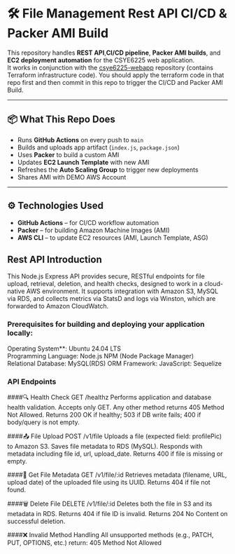 # 🛠️ File Management Rest API CI/CD & Packer AMI Build

This repository handles **REST API**,**CI/CD pipeline**, **Packer AMI builds**, and **EC2 deployment automation** for the CSYE6225 web application.  
It works in conjunction with the [csye6225-webapp](https://github.com/your-org/csye6225-webapp) repository (contains Terraform infrastructure code). You should apply the terraform code in that repo first and then commit in this repo to trigger the CI/CD and Packer AMI Build.

---

## 📦 What This Repo Does

- Runs **GitHub Actions** on every push to `main`
- Builds and uploads app artifact (`index.js`, `package.json`)
- Uses **Packer** to build a custom AMI
- Updates **EC2 Launch Template** with new AMI
- Refreshes the **Auto Scaling Group** to trigger new deployments
- Shares AMI with DEMO AWS Account

---

## ⚙️ Technologies Used

- **GitHub Actions** – for CI/CD workflow automation
- **Packer** – for building Amazon Machine Images (AMI)
- **AWS CLI** – to update EC2 resources (AMI, Launch Template, ASG)

## Rest API Introduction
This Node.js Express API provides secure, RESTful endpoints for file upload, retrieval, deletion, and health checks, designed to work in a cloud-native AWS environment. It supports integration with Amazon S3, MySQL via RDS, and collects metrics via StatsD and logs via Winston, which are forwarded to Amazon CloudWatch.

### Prerequisites for building and deploying your application locally:
Operating System**: Ubuntu 24.04 LTS  
Programming Language: Node.js 
NPM (Node Package Manager)   
Relational Database: MySQL(RDS)
ORM Framework: JavaScript: Sequelize  

### API Endpoints
####🔍 Health Check
GET /healthz
Performs application and database health validation.
Accepts only GET. Any other method returns 405 Method Not Allowed.
Returns 200 OK if healthy; 503 if DB write fails; 400 if body/query is not empty.

####📤 File Upload
POST /v1/file
Uploads a file (expected field: profilePic) to Amazon S3.
Saves file metadata to RDS (MySQL).
Responds with metadata including file id, url, upload_date.
Returns 400 if file is missing or empty.

####📄 Get File Metadata
GET /v1/file/:id
Retrieves metadata (filename, URL, upload date) of the uploaded file using its UUID.
Returns 404 if file not found.

####🗑️ Delete File
DELETE /v1/file/:id
Deletes both the file in S3 and its metadata in RDS.
Returns 404 if file ID is invalid.
Returns 204 No Content on successful deletion.

####❌ Invalid Method Handling
All unsupported methods (e.g., PATCH, PUT, OPTIONS, etc.) return: 
405 Method Not Allowed 








